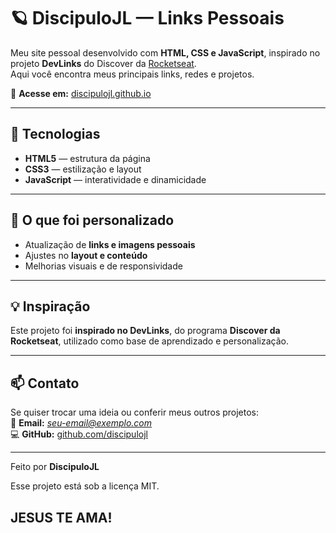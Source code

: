 # 🪐 DiscipuloJL — Links Pessoais

Meu site pessoal desenvolvido com **HTML, CSS e JavaScript**, inspirado no projeto **DevLinks** do Discover da [Rocketseat](https://www.rocketseat.com.br/).  
Aqui você encontra meus principais links, redes e projetos.

🔗 **Acesse em:** [discipulojl.github.io](https://discipulojl.github.io)

---

## 🚀 Tecnologias

- **HTML5** — estrutura da página  
- **CSS3** — estilização e layout  
- **JavaScript** — interatividade e dinamicidade  

---

## 🧩 O que foi personalizado

- Atualização de **links e imagens pessoais**  
- Ajustes no **layout e conteúdo**  
- Melhorias visuais e de responsividade  

---

## 💡 Inspiração

Este projeto foi **inspirado no DevLinks**, do programa **Discover da Rocketseat**, utilizado como base de aprendizado e personalização.

---

## 📫 Contato

Se quiser trocar uma ideia ou conferir meus outros projetos:  
📧 **Email:** *seu-email@exemplo.com*  
💻 **GitHub:** [github.com/discipulojl](https://github.com/discipulojl)

---

Feito por **DiscipuloJL**


Esse projeto está sob a licença MIT.

JESUS TE AMA!
---
